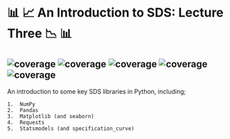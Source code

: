 #  :bar_chart: :chart_with_upwards_trend: An Introduction to SDS: Lecture Three :chart_with_downwards_trend: :bar_chart:	


 ![coverage](https://img.shields.io/badge/Purpose-Teaching-blue)
![coverage](https://img.shields.io/badge/Language-Python%203.8-red)
![coverage](https://img.shields.io/badge/License-MIT-brightgreen)
![coverage](https://img.shields.io/badge/Build-passing-yellow)
![coverage](https://img.shields.io/badge/Rating-5\5-orange)
---

An introduction to some key SDS libraries in Python, including;

    1.  NumPy
    2.  Pandas
    3.  Matplotlib (and seaborn)
    4.  Requests
    5.  Statsmodels (and specification_curve)

